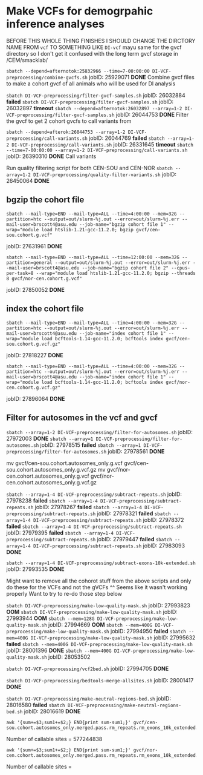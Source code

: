 # Make VCFs for demogrpahic inference analyses



BEFORE THIS WHOLE THING FINISHES I SHOULD CHANGE THE DIRCTORY NAME FROM `vcf` TO SOMETHING LIKE `DI-vcf`
mayu same for the gvcf directory so I don't get it confused with the long term gvcf storage in /CEM/smacklab/

`sbatch --depend=afternotok:25832966 --time=7-00:00:00 DI-VCF-preprocessing/combine-gvcfs.sh`	jobID: 25929071	**DONE**
Combine gvcf files to make a cohort gvcf of all animals who will be used for DI analysis 

`sbatch DI-VCF-preprocessing/filter-gvcf-samples.sh`	jobID: 26032884	**failed**
`sbatch DI-VCF-preprocessing/filter-gvcf-samples.sh`	jobID: 26032897	**timeout**
`sbatch --depend=afternotok:26032897 --array=1-2 DI-VCF-preprocessing/filter-gvcf-samples.sh`	jobID: 26044753	**DONE**
Filter the gvcf to get 2 cohort gvcfs to call variants from 

`sbatch --depend=afterok:26044753 --array=1-2 DI-VCF-preprocessing/call-variants.sh`	jobID: 26044769	**failed**
`sbatch --array=1-2 DI-VCF-preprocessing/call-variants.sh`	jobID: 26331645	**timeout**
`sbatch --time=7-00:00:00 --array=1-2 DI-VCF-preprocessing/call-variants.sh`	jobID: 26390310	**DONE**
Call variants 

Run quality filtering script for both CEN-SOU and CEN-NOR
`sbatch --array=1-2 DI-VCF-preprocessing/quality-filter-variants.sh`	jobID: 26450064	**DONE**


## bgzip the cohort file 

```shell
sbatch --mail-type=END --mail-type=ALL --time=4:00:00 --mem=32G --partition=htc --output=out/slurm-%j.out --error=out/slurm-%j.err --mail-user=brscott4@asu.edu --job-name="bgzip cohort file 1" --wrap="module load htslib-1.21-gcc-11.2.0; bgzip gvcf/cen-sou.cohort.g.vcf"
```
jobID: 27631961	**DONE**

```shell
sbatch --mail-type=END --mail-type=ALL --time=12:00:00 --mem=32G --partition=general --output=out/slurm-%j.out --error=out/slurm-%j.err --mail-user=brscott4@asu.edu --job-name="bgzip cohort file 2" --cpus-per-task=8 --wrap="module load htslib-1.21-gcc-11.2.0; bgzip --threads 8 gvcf/nor-cen.cohort.g.vcf"
```
jobID: 27850052	**DONE**


## index the cohort file 
```shell
sbatch --mail-type=END --mail-type=ALL --time=4:00:00 --mem=32G --partition=htc --output=out/slurm-%j.out --error=out/slurm-%j.err --mail-user=brscott4@asu.edu --job-name="index cohort file 1" --wrap="module load bcftools-1.14-gcc-11.2.0; bcftools index gvcf/cen-sou.cohort.g.vcf.gz"
```
jobID: 27818227	**DONE**

```shell
sbatch --mail-type=END --mail-type=ALL --time=4:00:00 --mem=32G --partition=htc --output=out/slurm-%j.out --error=out/slurm-%j.err --mail-user=brscott4@asu.edu --job-name="index cohort file 1" --wrap="module load bcftools-1.14-gcc-11.2.0; bcftools index gvcf/nor-cen.cohort.g.vcf.gz"
```
jobID: 27896064	**DONE**

## Filter for autosomes in the vcf and gvcf
`sbatch --array=1-2 DI-VCF-preprocessing/filter-for-autosomes.sh`	jobID: 27972003	**DONE**
`sbatch --array=1 DI-VCF-preprocessing/filter-for-autosomes.sh`	jobID: 27978515	**failed**
`sbatch --array=1 DI-VCF-preprocessing/filter-for-autosomes.sh`	jobID: 27978561	**DONE**


mv gvcf/cen-sou.cohort.autosomes_only.g.vcf gvcf/cen-sou.cohort.autosomes_only.g.vcf.gz
mv gvcf/nor-cen.cohort.autosomes_only.g.vcf gvcf/nor-cen.cohort.autosomes_only.g.vcf.gz

`sbatch --array=1-4 DI-VCF-preprocessing/subtract-repeats.sh`	jobID: 27978238	**failed**
`sbatch --array=1-4 DI-VCF-preprocessing/subtract-repeats.sh`	jobID: 27978267	**failed**
`sbatch --array=1-4 DI-VCF-preprocessing/subtract-repeats.sh`	jobID: 27978321	**failed**
`sbatch --array=1-4 DI-VCF-preprocessing/subtract-repeats.sh`	jobID: 27978372	**failed**
`sbatch --array=1-4 DI-VCF-preprocessing/subtract-repeats.sh`	jobID: 27979395	**failed**
`sbatch --array=1-4 DI-VCF-preprocessing/subtract-repeats.sh`	jobID: 27979447	**failed**
`sbatch --array=1-4 DI-VCF-preprocessing/subtract-repeats.sh`	jobID: 27983093	**DONE**

`sbatch --array=1-4 DI-VCF-preprocessing/subtract-exons-10k-extended.sh`	jobID: 27993535	**DONE**

Might want to remove all the cohorot stuff from the above scripts and only do these for the VCFs and not the gVCFs ^^
Seems like it wasn't working properly
Want to try to re-do those step below 

`sbatch DI-VCF-preprocessing/make-low-quality-mask.sh`	jobID: 27993823	**OOM**
`sbatch DI-VCF-preprocessing/make-low-quality-mask.sh`	jobID: 27993944	**OOM**
`sbatch --mem=128G DI-VCF-preprocessing/make-low-quality-mask.sh`	jobID: 27994669	**OOM**	
`sbatch --mem=400G DI-VCF-preprocessing/make-low-quality-mask.sh`	jobID: 27994950	**failed**
`sbatch --mem=400G DI-VCF-preprocessing/make-low-quality-mask.sh`	jobID: 27995632	**failed**
`sbatch --mem=400G DI-VCF-preprocessing/make-low-quality-mask.sh`	jobID: 28001396	**DONE**
`sbatch --mem=400G DI-VCF-preprocessing/make-low-quality-mask.sh`	jobID: 28053502




`sbatch DI-VCF-preprocessing/vcf2bed.sh`	jobID: 27994705	**DONE**

`sbatch DI-VCF-preprocessing/bedtools-merge-allsites.sh`	jobID: 28001417	**DONE**

`sbatch DI-VCF-preprocessing/make-neutral-regions-bed.sh`	jobID: 28016580	**failed**
`sbatch DI-VCF-preprocessing/make-neutral-regions-bed.sh`	jobID: 28016619	**DONE**

```shell
awk '{sum+=$3;sum1+=$2;} END{print sum-sum1;}' gvcf/cen-sou.cohort.autosomes_only.merged.pass.rm_repeats.rm_exons_10k_extended.g.bed
```
Number of callable sites = 577244838

```shell
awk '{sum+=$3;sum1+=$2;} END{print sum-sum1;}' gvcf/nor-cen.cohort.autosomes_only.merged.pass.rm_repeats.rm_exons_10k_extended.g.bed
```
Number of callable sites = 
